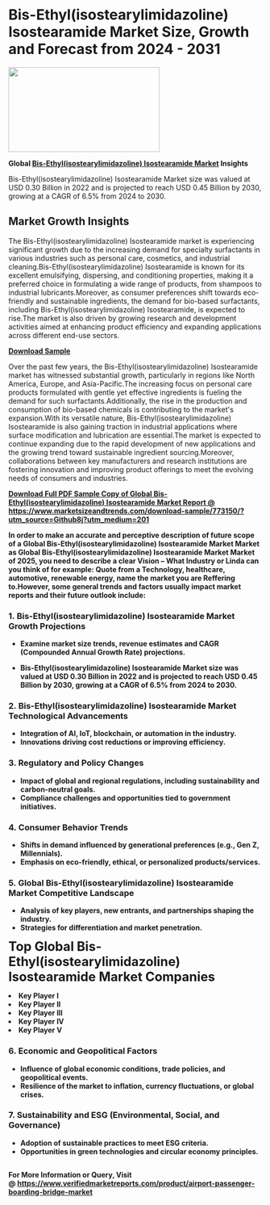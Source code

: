 <H1>Bis-Ethyl(isostearylimidazoline) Isostearamide Market Size, Growth and Forecast from 2024 - 2031</H1><img class="aligncenter size-medium wp-image-584254" src="https://thirdeyenews.in/wp-content/uploads/2024/09/Global-Market-Research-300x168.jpeg" alt="" width="300" height="168" /><p><strong>Global&nbsp;<a href="https://www.marketsizeandtrends.com/download-sample/773150/?utm_source=Github8j?utm_medium=201">Bis-Ethyl(isostearylimidazoline) Isostearamide Market</a> Insights</strong></p><p>Bis-Ethyl(isostearylimidazoline) Isostearamide Market size was valued at USD 0.30 Billion in 2022 and is projected to reach USD 0.45 Billion by 2030, growing at a CAGR of 6.5% from 2024 to 2030.</p><p><h2>Market Growth Insights</h2> <p>The Bis-Ethyl(isostearylimidazoline) Isostearamide market is experiencing significant growth due to the increasing demand for specialty surfactants in various industries such as personal care, cosmetics, and industrial cleaning.Bis-Ethyl(isostearylimidazoline) Isostearamide is known for its excellent emulsifying, dispersing, and conditioning properties, making it a preferred choice in formulating a wide range of products, from shampoos to industrial lubricants.Moreover, as consumer preferences shift towards eco-friendly and sustainable ingredients, the demand for bio-based surfactants, including Bis-Ethyl(isostearylimidazoline) Isostearamide, is expected to rise.The market is also driven by growing research and development activities aimed at enhancing product efficiency and expanding applications across different end-use sectors.</p> <p><strong><a href="#">Download Sample</a></strong></p> <p>Over the past few years, the Bis-Ethyl(isostearylimidazoline) Isostearamide market has witnessed substantial growth, particularly in regions like North America, Europe, and Asia-Pacific.The increasing focus on personal care products formulated with gentle yet effective ingredients is fueling the demand for such surfactants.Additionally, the rise in the production and consumption of bio-based chemicals is contributing to the market's expansion.With its versatile nature, Bis-Ethyl(isostearylimidazoline) Isostearamide is also gaining traction in industrial applications where surface modification and lubrication are essential.The market is expected to continue expanding due to the rapid development of new applications and the growing trend toward sustainable ingredient sourcing.Moreover, collaborations between key manufacturers and research institutions are fostering innovation and improving product offerings to meet the evolving needs of consumers and industries.</p> <p><strong><a href="#"></p><p><span class=""><strong>Download Full PDF Sample Copy of Global Bis-Ethyl(isostearylimidazoline) Isostearamide Market Report</strong> @ <a href="https://www.marketsizeandtrends.com/download-sample/773150/?utm_source=Github8j?utm_medium=201" target="_blank">https://www.marketsizeandtrends.com/download-sample/773150/?utm_source=Github8j?utm_medium=201</a></span></p><p>In order to make an accurate and perceptive description of future scope of a Global&nbsp;Bis-Ethyl(isostearylimidazoline) Isostearamide Market Market as Global&nbsp;Bis-Ethyl(isostearylimidazoline) Isostearamide Market Market of 2025, you need to describe a clear Vision &ndash; What Industry or Linda can you think of for example: Quote from a Technology, healthcare, automotive, renewable energy, name the market you are Reffering to.However, some general trends and factors usually impact market reports and their future outlook include:</p><h3>1.&nbsp;<strong>Bis-Ethyl(isostearylimidazoline) Isostearamide Market Growth Projections</strong></h3><ul><li>Examine market size trends, revenue estimates and CAGR (Compounded Annual Growth Rate) projections.</li><li><p>Bis-Ethyl(isostearylimidazoline) Isostearamide Market size was valued at USD 0.30 Billion in 2022 and is projected to reach USD 0.45 Billion by 2030, growing at a CAGR of 6.5% from 2024 to 2030.</p></li></ul><h3>2.&nbsp;<strong>Bis-Ethyl(isostearylimidazoline) Isostearamide Market Technological Advancements</strong></h3><ul><li>Integration of AI, IoT, blockchain, or automation in the industry.</li><li>Innovations driving cost reductions or improving efficiency.</li></ul><h3>3.&nbsp;<strong>Regulatory and Policy Changes</strong></h3><ul><li>Impact of global and regional regulations, including sustainability and carbon-neutral goals.</li><li>Compliance challenges and opportunities tied to government initiatives.</li></ul><h3>4.&nbsp;<strong>Consumer Behavior Trends</strong></h3><ul><li>Shifts in demand influenced by generational preferences (e.g., Gen Z, Millennials).</li><li>Emphasis on eco-friendly, ethical, or personalized products/services.</li></ul><h3>5.&nbsp;<strong>Global Bis-Ethyl(isostearylimidazoline) Isostearamide Market Competitive Landscape</strong></h3><ul><li>Analysis of key players, new entrants, and partnerships shaping the industry.</li><li>Strategies for differentiation and market penetration.</li></ul><p data-pm-slice="1 1 []"><span style="color: inherit; font-family: inherit; font-size: 25px;">Top Global Bis-Ethyl(isostearylimidazoline) Isostearamide Market Companies</span></p><div class="" data-test-id=""><p><li>Key Player I</li><li> Key Player II</li><li> Key Player III</li><li> Key Player IV</li><li> Key Player V</li></p></div><h3>6.&nbsp;<strong>Economic and Geopolitical Factors</strong></h3><ul><li>Influence of global economic conditions, trade policies, and geopolitical events.</li><li>Resilience of the market to inflation, currency fluctuations, or global crises.</li></ul><h3>7.&nbsp;<strong>Sustainability and ESG (Environmental, Social, and Governance)</strong></h3><ul><li>Adoption of sustainable practices to meet ESG criteria.</li><li>Opportunities in green technologies and circular economy principles.</li></ul><h2><strong style="font-size: 14px;">For More Information or Query, Visit @&nbsp;</strong><a style="background-color: #ffffff; font-size: 14px;" href="https://www.marketsizeandtrends.com/report/bis-ethyl-isostearylimidazoline-isostearamide-market/" target="_blank">https://www.verifiedmarketreports.com/product/airport-passenger-boarding-bridge-market</a></h2>